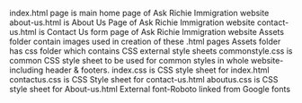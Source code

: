 index.html page is main home page of Ask Richie Immigration website
about-us.html is About Us Page of Ask Richie Immigration website
contact-us.html is Contact Us form page of Ask Richie Immigration website
Assets folder contain images used in creation of these .html pages
Assets folder has css folder which contains CSS external style sheets
commonstyle.css is common CSS style sheet to be used for common styles in whole website- including header & footers.
index.css is CSS style sheet for index.html
contactus.css is CSS Style sheet for contact-us.html
aboutus.css is CSS style sheet for About-us.html
External font-Roboto linked from Google fonts
